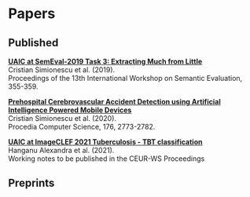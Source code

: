 # Papers

## Published

[<b>UAIC at SemEval-2019 Task 3: Extracting Much from Little</b>](https://aclanthology.org/S19-2062.pdf)\
Cristian Simionescu et al. (2019). \
Proceedings of the 13th International Workshop on Semantic Evaluation, 355-359.

[<b>Prehospital Cerebrovascular Accident Detection using Artificial Intelligence Powered Mobile Devices</b>](https://aclanthology.org/S19-2062.pdf)\
Cristian Simionescu et al. (2020). \
Procedia Computer Science, 176, 2773-2782.

[<b>UAIC at ImageCLEF 2021 Tuberculosis - TBT classification</b>](http://www.dei.unipd.it/~ferro/CLEF-WN-Drafts/CLEF2021/paper-102.pdf)\
Hanganu Alexandra et al. (2021). \
Working notes to be published in the CEUR-WS Proceedings

## Preprints

